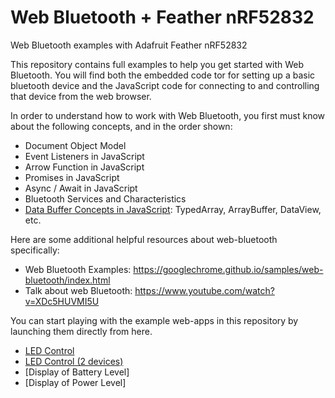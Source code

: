 # Web Bluetooth + Feather nRF52832
Web Bluetooth examples with Adafruit Feather nRF52832

This repository contains full examples to help you get started with Web Bluetooth. You will find both 
the embedded code tor for setting up a basic bluetooth device and the JavaScript code for connecting to and controlling
that device from the web browser.

In order to understand how to work with Web Bluetooth, you first must know about the following concepts, and in the order shown:

* Document Object Model
* Event Listeners in JavaScript
* Arrow Function in JavaScript
* Promises in JavaScript
* Async / Await in JavaScript
* Bluetooth Services and Characteristics
* [Data Buffer Concepts in JavaScript](https://data-flair.training/blogs/javascript-dataview/): TypedArray, ArrayBuffer, DataView, etc.

Here are some additional helpful resources about web-bluetooth specifically:
* Web Bluetooth Examples: https://googlechrome.github.io/samples/web-bluetooth/index.html</li>
* Talk about web Bluetooth: https://www.youtube.com/watch?v=XDc5HUVMI5U</li>

You can start playing with the example web-apps in this repository by launching them directly from here.
* [LED Control](https://shtarbanov.github.io/WebBluetooth-Feather-nRF52832/LED%20Control%20via%20WebBLE/WebApp%20(Async))
* [LED Control (2 devices)](https://shtarbanov.github.io/WebBluetooth-Feather-nRF52832/LED%20Control%20via%20WebBLE/WebApp%2C%20control%202%20devices)
* [Display of Battery Level]
* [Display of Power Level]
